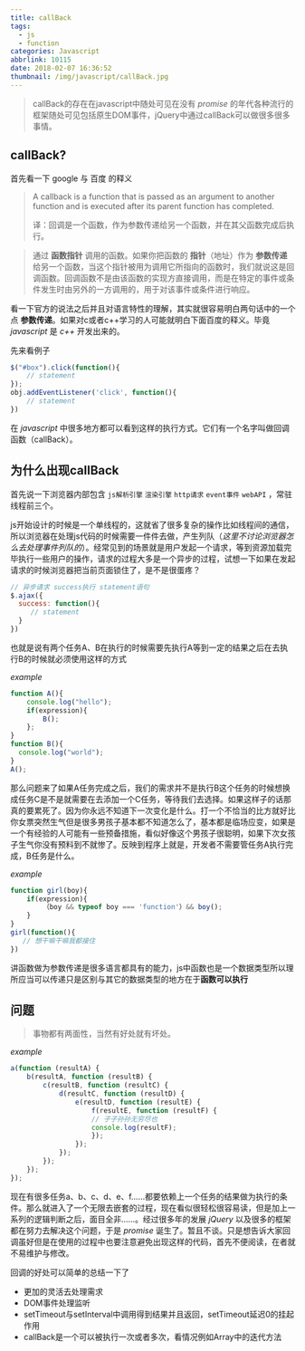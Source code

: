 ```yaml
---
title: callBack
tags:
  - js
  - function
categories: Javascript
abbrlink: 10115
date: 2018-02-07 16:36:52
thumbnail: /img/javascript/callBack.jpg
---
```


<!-- more -->

> callBack的存在在javascript中随处可见在没有 *promise* 的年代各种流行的框架随处可见包括原生DOM事件，jQuery中通过callBack可以做很多很多事情。

## callBack?

首先看一下 google 与 百度 的释义

> A callback is a function that is passed as an argument to another function and is executed after its parent function has completed.
>
> 译：回调是一个函数，作为参数传递给另一个函数，并在其父函数完成后执行。

> 通过 **函数指针** 调用的函数。如果你把函数的 **指针**（地址）作为 **参数传递** 给另一个函数，当这个指针被用为调用它所指向的函数时，我们就说这是回调函数。回调函数不是由该函数的实现方直接调用，而是在特定的事件或条件发生时由另外的一方调用的，用于对该事件或条件进行响应。

看一下官方的说法之后并且对语言特性的理解，其实就很容易明白两句话中的一个点 **参数传递**。如果对c或者c++学习的人可能就明白下面百度的释义。毕竟 *javascript* 是 *c++* 开发出来的。

先来看例子

```js
$("#box").click(function(){
    // statement
});
obj.addEventListener('click', function(){
    // statement
})
```

在 *javascript* 中很多地方都可以看到这样的执行方式。它们有一个名字叫做回调函数（callBack）。



## 为什么出现callBack

首先说一下浏览器内部包含 `js解析引擎` `渲染引擎` `http请求` `event事件` `webAPI` ，常驻线程前三个。

js开始设计的时候是一个单线程的，这就省了很多复杂的操作比如线程间的通信，所以浏览器在处理js代码的时候需要一件件去做，产生列队（*这里不讨论浏览器怎么去处理事件列队的*）。经常见到的场景就是用户发起一个请求，等到资源加载完毕执行一些用户的操作，请求的过程大多是一个异步的过程，试想一下如果在发起请求的时候浏览器把当前页面锁住了，是不是很蛋疼？

```js
// 异步请求 success执行 statement语句
$.ajax({
  success: function(){
     // statement
  } 
})
```

也就是说有两个任务A、B在执行的时候需要先执行A等到一定的结果之后在去执行B的时候就必须使用这样的方式

*example*

```js
function A(){
    console.log("hello");
    if(expression){
        B();
    };
}
function B(){
  console.log("world");
}
A();
```

那么问题来了如果A任务完成之后，我们的需求并不是执行B这个任务的时候想换成任务C是不是就需要在去添加一个C任务，等待我们去选择。如果这样子的话那真的要累死了。因为你永远不知道下一次变化是什么。打一个不恰当的比方就好比你女票突然生气但是很多男孩子基本都不知道怎么了，基本都是临场应变，如果是一个有经验的人可能有一些预备措施，看似好像这个男孩子很聪明，如果下次女孩子生气你没有预料到不就惨了。反映到程序上就是，开发者不需要管任务A执行完成，B任务是什么。

*example*

```js
function girl(boy){
    if(expression){
        （boy && typeof boy === 'function'）&& boy();
    }
}
girl(function(){
   // 想干嘛干嘛我都接住
})
```

讲函数做为参数传递是很多语言都具有的能力，js中函数也是一个数据类型所以理所应当可以传递只是区别与其它的数据类型的地方在于**函数可以执行**



## 问题

> 事物都有两面性，当然有好处就有坏处。

*example*

```js
a(function (resultA) {
    b(resultA, function (resultB) {
        c(resultB, function (resultC) {
            d(resultC, function (resultD) {
                e(resultD, function (resultE) {
                    f(resultE, function (resultF) {
                    // 子子孙孙无穷尽也
                    console.log(resultF);
                    });
                });
            });
        });
    });
});
```

现在有很多任务a、b、c、d、e、f……都要依赖上一个任务的结果做为执行的条件。那么就进入了一个无限去嵌套的过程，现在看似很轻松很容易读，但是加上一系列的逻辑判断之后，面目全非……。经过很多年的发展 *jQuery* 以及很多的框架都在努力去解决这个问题，于是 *promise* 诞生了。暂且不谈。只是想告诉大家回调虽好但是在使用的过程中也要注意避免出现这样的代码，首先不便阅读，在者就不易维护与修改。

回调的好处可以简单的总结一下了

* 更加的灵活去处理需求
* DOM事件处理监听
* setTimeout与setInterval中调用得到结果并且返回，setTimeout延迟0的挂起作用
* callBack是一个可以被执行一次或者多次，看情况例如Array中的迭代方法